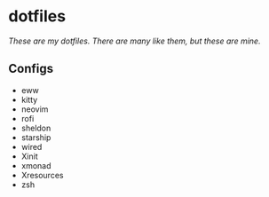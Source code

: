# dotfiles

_These are my dotfiles. There are many like them, but these are mine._

## Configs

- eww
- kitty
- neovim
- rofi
- sheldon
- starship
- wired
- Xinit
- xmonad
- Xresources
- zsh
